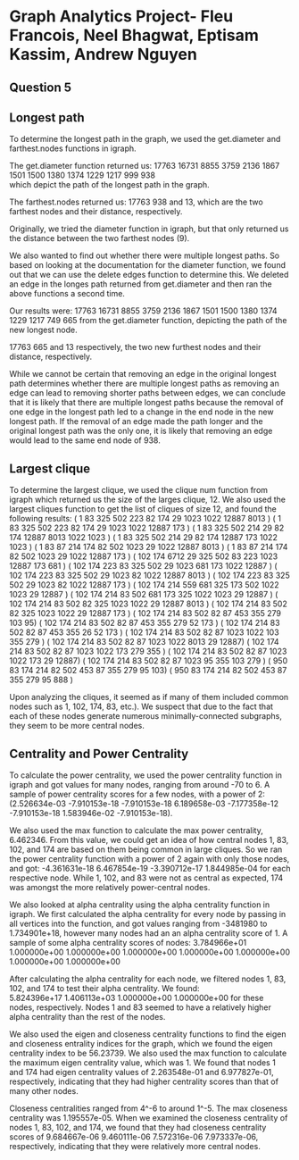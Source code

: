 # Graph Analytics Project- Fleu Francois, Neel Bhagwat, Eptisam Kassim, Andrew Nguyen


## Question 5
## Longest path
To determine the longest path in the graph, we used the get.diameter and farthest.nodes functions in igraph.

The get.diameter function returned us: 17763 16731 8855  3759  2136  1867  1501  1500  1380  1374  1229  1217  999   938  
which depict the path of the longest path in the graph. 

The farthest.nodes returned us: 17763 938 and  13, which are the two farthest nodes and their distance, respectively. 

Originally, we tried the diameter function in igraph, but that only returned us the distance between the two farthest nodes (9). 

We also wanted to find out whether there were multiple longest paths. So based on looking at the documentation for the diameter function, we found out that we can use the delete edges function to determine this. We deleted an edge in the longes path returned from get.diameter and then ran the above functions a second time.  

Our results were: 
17763 16731 8855  3759  2136  1867  1501  1500  1380  1374  1229  1217  749   665  from the get.diameter function, depicting the path of the new longest node. 

17763 665 and 13 respectively, the two new furthest nodes and their distance, respectively. 

While we cannot be certain that removing an edge in the original longest path determines whether there are multiple longest paths as removing an edge can lead to removing shorter paths between edges, we can conclude that it is likely that there are multiple longest paths because the removal of one edge in the longest path led to a change in the end node in the new longest path. If the removal of an edge made the path longer and the original longest path was the only one, it is likely that removing an edge would lead to the same end node of 938. 

## Largest clique
To determine the largest clique, we used the clique num function from igraph which returned us the size of the larges clique, 12. We also used the largest cliques function to get the list of cliques of size 12, and found the following results: 
( 1     83    325   502   223   82    174   29    1023  1022  12887 8013 )
( 1     83    325   502   223   82    174   29    1023  1022  12887 173 )
( 1     83    325   502   214   29    82    174   12887 8013  1022  1023 )
( 1     83    325   502   214   29    82    174   12887 173   1022  1023 )
( 1     83    87    214   174   82    502   1023  29    1022  12887 8013 )
( 1     83    87    214   174   82    502   1023  29    1022  12887 173 )
( 102   174   6712  29    325   502   83    223   1023  12887 173   681  )
( 102   174   223   83    325   502   29    1023  681   173   1022  12887 )
( 102   174   223   83    325   502   29    1023  82    1022  12887 8013 )
( 102   174   223   83    325   502   29    1023  82    1022  12887 173 )
( 102   174   214   559   681   325   173   502   1022  1023  29    12887 )
( 102   174   214   83    502   681   173   325   1022  1023  29    12887 )
( 102   174   214   83    502   82    325   1023  1022  29    12887 8013 )
( 102   174   214   83    502   82    325   1023  1022  29    12887 173 )
( 102 174 214 83  502 82  87  453 355 279 103 95)
( 102 174 214 83  502 82  87  453 355 279 52  173 )
( 102 174 214 83  502 82  87  453 355 26  52  173 )
( 102  174  214  83   502  82   87   1023 1022 103  355  279 )
( 102   174   214   83    502   82    87    1023  1022  8013  29    12887)
( 102  174  214  83   502  82   87   1023 1022 173  279  355 )
( 102   174   214   83    502   82    87    1023  1022  173   29    12887)
( 102  174  214  83   502  82   87   1023 95   355  103  279 )
( 950 83  174 214 82  502 453 87  355 279 95  103)
( 950 83  174 214 82  502 453 87  355 279 95  888 )

Upon analyzing the cliques, it seemed as if many of them included common nodes such as 1, 102, 174, 83, etc.). We suspect that due to the fact that each of these nodes generate numerous minimally-connected subgraphs, they seem to be more central nodes.

## Centrality and Power Centrality
To calculate the power centrality, we used the power centrality function in igraph and got values for many nodes, ranging from around -70 to 6. A sample of power centrality scores for a few nodes, with a power of 2: (2.526634e-03 -7.910153e-18 -7.910153e-18  6.189658e-03 -7.177358e-12 -7.910153e-18  1.583946e-02 -7.910153e-18). 
 
We also used the max function to calculate the max power centrality, 6.462346. From this value, we could get an idea of how central nodes 1, 83, 102, and 174 are based on them being common in large cliques. So we ran the power centrality function with a power of 2 again with only those nodes, and got: -4.361631e-18  6.467854e-19 -3.390712e-17  1.844985e-04  for each respective node. While 1, 102, and 83 were not as central as expected, 174 was amongst the more relatively power-central nodes. 

We also looked at alpha centrality using the alpha centrality function in igraph. We first calculated the alpha centrality for every node by passing in all vertices into the function, and got values ranging from -3481980 to  1.734901e+18, however many nodes had an an alpha centrality score of 1. A sample of some alpha centrality scores of nodes: 3.784966e+01  1.000000e+00  1.000000e+00  1.000000e+00  1.000000e+00  1.000000e+00  1.000000e+00  1.000000e+00

After calculating the alpha centrality for each node, we filtered nodes 1, 83, 102, and 174 to test their alpha centrality. We found:  
5.824396e+17 1.406113e+03 1.000000e+00 1.000000e+00 for these nodes, respectively. Nodes 1 and 83 seemed to have a relatively higher alpha centrality than the rest of the nodes. 

We also used the eigen and closeness centrality functions to find the eigen and closeness entrality indices for the graph, which we found the eigen centrality index to be 56.23739. We also used the max function to calculate the maximum eigen centrality value, which was 1. We found that nodes 1 and 174 had eigen centrality values of 2.263548e-01 and 6.977827e-01, respectively, indicating that they had higher centrality scores than that of many other nodes. 

Closeness centralities ranged from 4^-6 to around 1^-5. The max closeness centrality was 1.195557e-05. When we examined the closeness centrality of nodes 1, 83, 102, and 174, we found that they had closeness centrality scores of 9.684667e-06 9.460111e-06 7.572316e-06 7.973337e-06, respectively, indicating that they were relatively more central nodes. 




